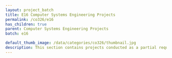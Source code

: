 ```yaml
---
layout: project_batch
title: E16 Computer Systems Engineering Projects
permalink: /co326/e16
has_children: true
parent: Computer Systems Engineering Projects
batch: e16

default_thumb_image: /data/categories/co326/thumbnail.jpg
description: This section contains projects conducted as a partial requirement to complete the course CO326. The timeline for the project is semester 6 (second semester of the third year) of the undergraduate. The main objective of this is to give students a hand on experience of Industrial Communication Networks.
---
```

